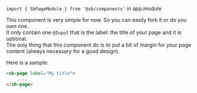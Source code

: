 `import { SbPageModule } from '@sb/components'` in app.module

This component is very simple for now. So you can easily fork it or do you own one.  
It only contain one `@Input` that is the label: the title of your page and it is optional.  
The only thing that this component do is to put a bit of margin for your page content (always necessary for a good design).

Here is a sample:

```html
<sb-page label="My title">
    ....
</sb-page>

```
